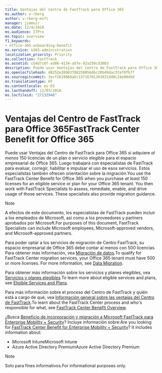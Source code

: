 ```yaml
---
title: Ventajas del Centro de FastTrack para Office 365
ms.author: v-rberg
author: v-rberg-msft
manager: jimmuir
ms.date: 12/4/2018
ms.audience: ITPro
ms.topic: overview
f1_keywords:
- office-365-onboarding-benefit
ms.service: o365-administration
localization_priority: Priority
ms.collection: FastTrack
ms.assetid: cb4d7c0f-ad86-4134-a5fe-92a250cd3003
description: Puede usar Ventajas del Centro de FastTrack para Office 365 si adquiere al menos 150 licencias de un plan o servicio elegible para el espacio empresarial de Office 365. Luego trabajará con especialistas de FastTrack para evaluar, corregir, habilitar e impulsar el uso de esos servicios. Estos especialistas también ofrecen orientación sobre la migración.
ms.openlocfilehash: d8252e28903f88250056dbc20b49dac3fef0fb7f
ms.sourcegitcommit: 3ecf2619868abc13716701393831dd0c24e00d9d
ms.translationtype: HT
ms.contentlocale: es-ES
ms.lasthandoff: 12/03/2018
ms.locfileid: "27132946"
---
```

# <a name="fasttrack-center-benefit-for-office-365"></a><span data-ttu-id="5155f-105">Ventajas del Centro de FastTrack para Office 365</span><span class="sxs-lookup"><span data-stu-id="5155f-105">FastTrack Center Benefit for Office 365</span></span>

<span data-ttu-id="5155f-p102">Puede usar Ventajas del Centro de FastTrack para Office 365 si adquiere *al menos* 150 licencias de un plan o servicio elegible para el espacio empresarial de Office 365. Luego trabajará con especialistas de FastTrack para evaluar, corregir, habilitar e impulsar el uso de esos servicios. Estos especialistas también ofrecen orientación sobre la migración.</span><span class="sxs-lookup"><span data-stu-id="5155f-p102">You use the FastTrack Center Benefit for Office 365 when you purchase  *at least*  150 licenses for an eligible service or plan for your Office 365 tenant. You then work with FastTrack Specialists to assess, remediate, enable, and drive usage of those services. These specialists also provide migration guidance.</span></span> 
  
> [!NOTE]
> <span data-ttu-id="5155f-109">A efectos de este documento, los especialistas de FastTrack pueden incluir a los empleados de Microsoft, así como a los proveedores y partners aprobados por Microsoft.</span><span class="sxs-lookup"><span data-stu-id="5155f-109">For purposes of this document, FastTrack Specialists can include Microsoft employees, Microsoft-approved vendors, and Microsoft-approved partners.</span></span> 
  
<span data-ttu-id="5155f-p103">Para poder optar a los servicios de migración de Centro FastTrack, su espacio empresarial de Office 365 debe contar al menos con 500 licencias. Para obtener más información, vea [Migración de datos](O365-data-migration.md).</span><span class="sxs-lookup"><span data-stu-id="5155f-p103">To qualify for FastTrack Center migration services, your Office 365 tenant must have 500 or more licenses. For more information, see [Data Migration](O365-data-migration.md).</span></span>
  
<span data-ttu-id="5155f-112">Para obtener más información sobre los servicios y planes elegibles, vea [Servicios y planes elegibles](O365-eligible-services-and-plans.md).</span><span class="sxs-lookup"><span data-stu-id="5155f-112">To learn more about eligible services and plans, see [Eligible Services and Plans](O365-eligible-services-and-plans.md).</span></span>
  
<span data-ttu-id="5155f-113">Para más información sobre el proceso del Centro de FastTrack y quién está a cargo de qué, vea [Información general sobre las ventajas del Centro de FastTrack](O365-fasttrack-benefit-overview.md).</span><span class="sxs-lookup"><span data-stu-id="5155f-113">To learn about the FastTrack Center process and who's responsible for what, see [FastTrack Center Benefit Overview](O365-fasttrack-benefit-overview.md).</span></span>
  
<span data-ttu-id="5155f-p104">¿Busca [Beneficio de incorporación y migración a Microsoft FastTrack para Enterprise Mobility + Security](https://go.microsoft.com/fwlink/?linkid=2005312)? Incluye información sobre:</span><span class="sxs-lookup"><span data-stu-id="5155f-p104">Are you looking for [FastTrack Center Benefit for Enterprise Mobility + Security](https://go.microsoft.com/fwlink/?linkid=2005312)? It includes information about:</span></span>
  
- <span data-ttu-id="5155f-116">Microsoft Intune</span><span class="sxs-lookup"><span data-stu-id="5155f-116">Microsoft Intune</span></span>    
- <span data-ttu-id="5155f-117">Azure Active Directory Premium</span><span class="sxs-lookup"><span data-stu-id="5155f-117">Azure Active Directory Premium</span></span> 
    
> [!NOTE]
> <span data-ttu-id="5155f-118">Solo para fines informativos.</span><span class="sxs-lookup"><span data-stu-id="5155f-118">For informational purposes only.</span></span> 
  
  

 